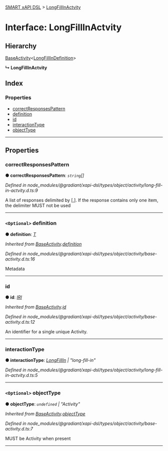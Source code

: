 [SMART xAPI DSL](../README.md) > [LongFillInActvity](../interfaces/longfillinactvity.md)

# Interface: LongFillInActvity

## Hierarchy

 [BaseActivity](baseactivity.md)<[LongFillInDefinition](longfillindefinition.md)>

**↳ LongFillInActvity**

## Index

### Properties

* [correctResponsesPattern](longfillinactvity.md#correctresponsespattern)
* [definition](longfillinactvity.md#definition)
* [id](longfillinactvity.md#id)
* [interactionType](longfillinactvity.md#interactiontype)
* [objectType](longfillinactvity.md#objecttype)

---

## Properties

<a id="correctresponsespattern"></a>

###  correctResponsesPattern

**● correctResponsesPattern**: *`string`[]*

*Defined in node_modules/@gradiant/xapi-dsl/types/object/activity/long-fill-in-actvity.d.ts:9*

A list of responses delimited by \[,\]. If the response contains only one item, the delimiter MUST not be used

___
<a id="definition"></a>

### `<Optional>` definition

**● definition**: *[T]()*

*Inherited from [BaseActivity](baseactivity.md).[definition](baseactivity.md#definition)*

*Defined in node_modules/@gradiant/xapi-dsl/types/object/activity/base-activity.d.ts:16*

Metadata

___
<a id="id"></a>

###  id

**● id**: *[IRI](../#iri)*

*Inherited from [BaseActivity](baseactivity.md).[id](baseactivity.md#id)*

*Defined in node_modules/@gradiant/xapi-dsl/types/object/activity/base-activity.d.ts:12*

An identifier for a single unique Activity.

___
<a id="interactiontype"></a>

###  interactionType

**● interactionType**: *[LongFillIn](../enums/interactiontype.md#longfillin) \| "long-fill-in"*

*Defined in node_modules/@gradiant/xapi-dsl/types/object/activity/long-fill-in-actvity.d.ts:5*

___
<a id="objecttype"></a>

### `<Optional>` objectType

**● objectType**: *`undefined` \| "Activity"*

*Inherited from [BaseActivity](baseactivity.md).[objectType](baseactivity.md#objecttype)*

*Defined in node_modules/@gradiant/xapi-dsl/types/object/activity/base-activity.d.ts:7*

MUST be Activity when present

___

